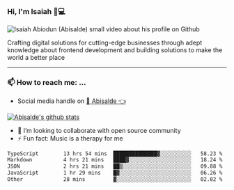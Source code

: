 ### Hi, I'm Isaiah 🌻💻

<img src="https://res.cloudinary.com/abisalde/image/upload/c_scale,h_311,w_816/v1616039512/Abisalde_github.gif" alt="Isaiah Abiodun (Abisalde) small video about his profile on Github">

Crafting digital solutions for cutting-edge businesses through adept knowledge about frontend development and building solutions to make the world a better place
<hr>

### 📫 How to reach me: ...
- Social media handle on <a href="https://twitter.com/abisalde">🔔  Abisalde   👈</a>


[![Abisalde's github stats](https://github-readme-stats.vercel.app/api?username=abisalde)](https://github.com/abisalde/github-readme-stats)

- 👯 I’m looking to collaborate with open source community
- ⚡ Fun fact: Music is a therapy for me


<!--
**abisalde/Abisalde** is a ✨ _special_ ✨ repository because its `README.md` (this file) appears on your GitHub profile.

Here are some ideas to get you started:


- 👯 I’m looking to collaborate with open source community
- 🤔 I’m looking for help with ...
- 💬 Ask me about ...
- 📫 How to reach me: ...
- 😄 Pronouns: ...
- ⚡ Fun fact: ...
-->

<!--START_SECTION:waka-->

```txt
TypeScript        13 hrs 54 mins  ██████████████▓░░░░░░░░░░   58.23 %
Markdown          4 hrs 21 mins   ████▓░░░░░░░░░░░░░░░░░░░░   18.24 %
JSON              2 hrs 21 mins   ██▒░░░░░░░░░░░░░░░░░░░░░░   09.88 %
JavaScript        1 hr 29 mins    █▓░░░░░░░░░░░░░░░░░░░░░░░   06.26 %
Other             28 mins         ▓░░░░░░░░░░░░░░░░░░░░░░░░   02.02 %
```

<!--END_SECTION:waka-->

